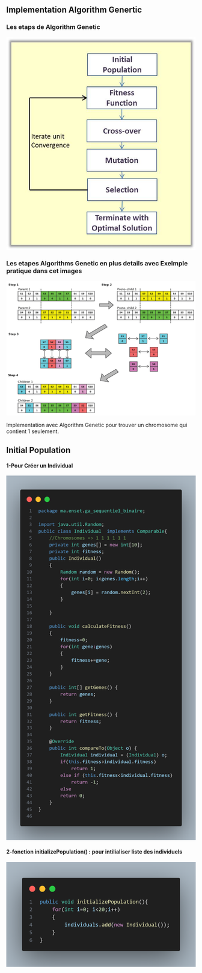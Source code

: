 <h2>Implementation Algorithm Genertic</h2>
<h3>Les etaps de Algorithm Genetic</h3>
<img src="photo/Genetic-Algorithm-Phases.jpg">
<h3>Les etapes Algorithms Genetic en plus details avec Exelmple pratique dans cet images</h3>
<img src="photo/detail.png">


<p>Implementation avec Algorithm Genetic pour trouver un chromosome qui  contient 1 seulement.</p>

<h2>Initial Population</h2>

<h4>1-Pour Créer un Individual</h4>
<img src="photo/img01.png">

<h4>2-fonction initializePopulation() : pour intilialiser liste des individuels</h4>
<img src="photo/img02.png">



